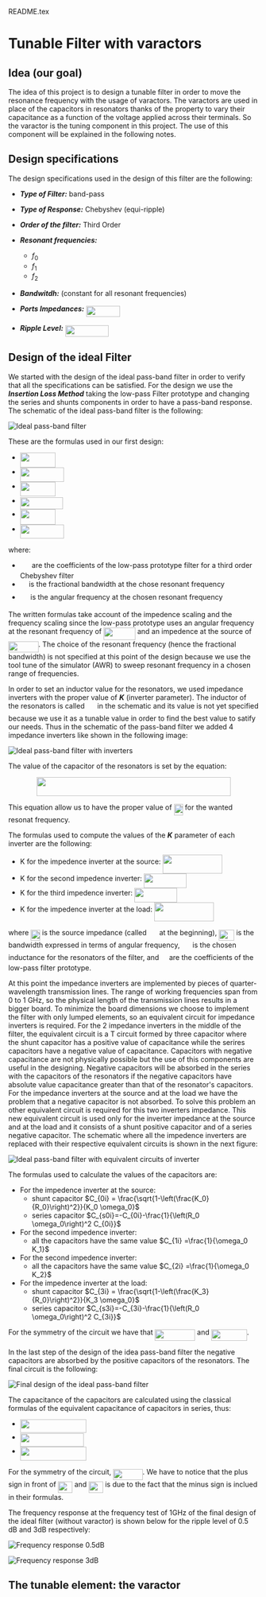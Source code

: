 README.tex

# Tunable Filter with varactors
## Idea (our goal)
The idea of this project is to design a tunable filter in order to move the resonance frequency with the usage of varactors. The varactors are used in place of the capacitors in resonators thanks of the property to vary their capacitance as a function of the voltage applied across their terminals. So the varactor is the tuning component in this project. The use of this component will be explained in the following notes.

## Design specifications
The design specifications used in the design of this filter are the following:
- ***Type of Filter:*** band-pass
- ***Type of Response:*** Chebyshev (equi-ripple)
- ***Order of the filter:*** Third Order
- ***Resonant frequencies:***
    - $f_0$
    - $f_1$
    - $f_2$

- ***Bandwitdh:*** (constant for all resonant frequencies)
- ***Ports Impedances:*** <img src="/tex/cdc816ffd7b6d1b76a62ead02ba143e2.svg?invert_in_darkmode&sanitize=true" align=middle width=68.82416969999998pt height=22.465723500000017pt/>
- ***Ripple Level:*** <img src="/tex/57783d949426fabdcca898550ec66cdd.svg?invert_in_darkmode&sanitize=true" align=middle width=87.71305949999999pt height=22.831056599999986pt/>

    
## Design of the ideal Filter
We started with the design of the ideal pass-band filter in order to verify that all the specifications can be satisfied. For the design we use the ***Insertion Loss Method*** taking the low-pass Filter prototype and changing the series and shunts components in order to have a pass-band response. The schematic of the ideal pass-band filter is the following:

![Ideal pass-band filter](images/Ideal_Reference_Filter.PNG  "Ideal pass-band filter")

These are the formulas used in our first design:
- <img src="/tex/2397e8d4a73d25ea3da0986b488404c4.svg?invert_in_darkmode&sanitize=true" align=middle width=71.49763169999999pt height=30.392597399999985pt/>
- <img src="/tex/69b770b5f6ad24cd57d91c43adbd7b94.svg?invert_in_darkmode&sanitize=true" align=middle width=87.93189899999999pt height=28.670654099999997pt/>
- <img src="/tex/e28ff0fdf6f693f49c835c86054e8838.svg?invert_in_darkmode&sanitize=true" align=middle width=70.82224874999999pt height=29.205422400000014pt/>
- <img src="/tex/362ab4e30d1c9947b826e899d06fb60e.svg?invert_in_darkmode&sanitize=true" align=middle width=85.90233794999999pt height=24.575218800000012pt/>
- <img src="/tex/b89ed431637b6366fbef019ccb447228.svg?invert_in_darkmode&sanitize=true" align=middle width=71.49763169999999pt height=30.392597399999985pt/>
- <img src="/tex/62175fef705de4f5d580858f6a013925.svg?invert_in_darkmode&sanitize=true" align=middle width=87.93189899999999pt height=28.670654099999997pt/>

where:
- <img src="/tex/7d1b450a578433027da03cad276d2e39.svg?invert_in_darkmode&sanitize=true" align=middle width=19.50543209999999pt height=14.15524440000002pt/> are the coefficients of the low-pass prototype filter for a third order Chebyshev filter 
- <img src="/tex/7e9fe18dc67705c858c077c5ee292ab4.svg?invert_in_darkmode&sanitize=true" align=middle width=13.69867124999999pt height=22.465723500000017pt/> is the fractional bandwidth at the chose resonant frequency
- <img src="/tex/747fe3195e03356f846880df2514b93e.svg?invert_in_darkmode&sanitize=true" align=middle width=16.78467779999999pt height=14.15524440000002pt/> is the angular frequency at the chosen resonant frequency

The written formulas take account of the impedence scaling and the frequency scaling since the low-pass prototype uses an angular frequency at the resonant frequency of <img src="/tex/9d2144b1e85e5e062a75470af0bee047.svg?invert_in_darkmode&sanitize=true" align=middle width=64.02991319999998pt height=24.65753399999998pt/> and an impedence at the source of <img src="/tex/690c47c73832631f1ecfb4e5d2d66052.svg?invert_in_darkmode&sanitize=true" align=middle width=60.60496034999999pt height=22.465723500000017pt/>.
The choice of the resonant frequency (hence the fractional bandwidth) is not specified at this point of the design because we use the tool tune of the simulator (AWR) to sweep resonant frequency in a chosen range of frequencies.

In order to set an inductor value for the resonators, we used impedance inverters with the proper value of ***K*** (inverter parameter). The inductor of the resonators is called <img src="/tex/cc96eb8a40f81e8514147d06c9e8ad92.svg?invert_in_darkmode&sanitize=true" align=middle width=17.73978854999999pt height=22.465723500000017pt/> in the schematic and its value is not yet specified because we use it as a tunable value in order to find the best value to satify our needs. Thus in the schematic of the pass-band filter we added 4 impedance inverters like shown in the following image:

![Ideal pass-band filter with inverters](images/Ideal_filter_inverters.PNG  "Ideal pass-band filter with inverters")

The value of the capacitor of the resonators is set by the equation:

<p align="center"><img src="/tex/4243a7f1749971a1af6341d602d48112.svg?invert_in_darkmode&sanitize=true" align=middle width=391.0090734pt height=37.37361045pt/></p>

This equation allow us to have the proper value of <img src="/tex/93205c116b0f5c643ea55261e300e1f1.svg?invert_in_darkmode&sanitize=true" align=middle width=18.30139574999999pt height=22.465723500000017pt/> for the wanted resonat frequency.

The formulas used to compute the values of the ***K*** parameter of each inverter are the following:
- K for the impedence inverter at the source: <img src="/tex/be11f8c265dc6082e3cd07fe1aee9d24.svg?invert_in_darkmode&sanitize=true" align=middle width=120.01437524999999pt height=37.765414500000006pt/>
- K for the second impedence inverter: <img src="/tex/c3127375dad6e978852de8c9c4a8cb2d.svg?invert_in_darkmode&sanitize=true" align=middle width=85.28488649999998pt height=29.205422400000014pt/>
- K for the third impedence inverter: <img src="/tex/ed10587cf4afda6dd7de51a4040bf4f8.svg?invert_in_darkmode&sanitize=true" align=middle width=85.28488649999998pt height=29.205422400000014pt/>
- K for the impedence inverter at the load: <img src="/tex/72e869314f9771fa9b606fa3a25d0573.svg?invert_in_darkmode&sanitize=true" align=middle width=120.01437524999999pt height=37.765414500000006pt/>

where <img src="/tex/12d208b4b5de7762e00b1b8fb5c66641.svg?invert_in_darkmode&sanitize=true" align=middle width=19.034022149999988pt height=22.465723500000017pt/> is the source impedance (called <img src="/tex/db85bd6dfbbcc6817fc7960910b43296.svg?invert_in_darkmode&sanitize=true" align=middle width=17.77402769999999pt height=22.465723500000017pt/> at the beginning), <img src="/tex/55a8863546098e2e5191b038a8a61dbf.svg?invert_in_darkmode&sanitize=true" align=middle width=31.101665099999988pt height=22.465723500000017pt/> is the bandwidth expressed in terms of angular frequency, <img src="/tex/cc96eb8a40f81e8514147d06c9e8ad92.svg?invert_in_darkmode&sanitize=true" align=middle width=17.73978854999999pt height=22.465723500000017pt/> is the chosen inductance for the resonators of the filter, and <img src="/tex/681a37b53b66acbc455e39ca3e6f1c41.svg?invert_in_darkmode&sanitize=true" align=middle width=12.49148174999999pt height=14.15524440000002pt/> are the coefficients of the low-pass filter prototype.

At this point the impedance inverters are implemented by pieces of quarter-wavelength transmission lines. The range of working frequencies span from 0 to 1 GHz, so the physical length of the transmission lines results in a bigger board. To minimize the board dimensions we choose to implement the filter with only lumped elements, so an equivalent circuit for impedance inverters is required. For the 2 impedance inverters in the middle of the filter, the equivalent circuit is a T circuit formed by three capacitor where the shunt capacitor has a positive value of capacitance while the serires capacitors have a negative value of capacitance. Capacitors with negative capacitance are not physically possible but the use of this components are useful in the designing. Negative capacitors will be absorbed in the series with the capacitors of the resonators if the negative capacitors have absolute value capacitance greater than that of the resonator's capacitors.
For the impedance inverters at the source and at the load we have the problem that a negative capacitor is not absorbed. To solve this problem an other equivalent circuit is required for this two inverters impedance. This new equivalent circuit is used only for the inverter impedance at the source and at the load and it consists of a shunt positive capacitor and of a series negative capacitor.
The schematic where all the impedence inverters are replaced with their respective equivalent circuits is shown in the next figure:

![Ideal pass-band filter with equivalent circuits of inverter](images/Ideal_filter_lumped.PNG  "Ideal pass-band filter with equivalent circuits of inverters")

The formulas used to calculate the values of the capacitors are:

- For the impedence inverter at the source: 
    - shunt capacitor $C_{0i} = \frac{\sqrt{1-\left(\frac{K_0}{R_0}\right)^2}}{K_0 \omega_0}$
    - series capacitor $C_{s0i}=-C_{0i}-\frac{1}{\left(R_0 \omega_0\right)^2 C_{0i}}$
- For the second impedence inverter:
    - all the capacitors have the same value $C_{1i} =\frac{1}{\omega_0 K_1}$
- For the second impedence inverter:
    - all the capacitors have the same value $C_{2i} =\frac{1}{\omega_0 K_2}$
- For the impedence inverter at the load: 
    - shunt capacitor $C_{3i} = \frac{\sqrt{1-\left(\frac{K_3}{R_0}\right)^2}}{K_3 \omega_0}$
    - series capacitor $C_{s3i}=-C_{3i}-\frac{1}{\left(R_0 \omega_0\right)^2 C_{3i}}$

For the symmetry of the circuit we have that <img src="/tex/0f3182696059f04bb88a094b02cee4eb.svg?invert_in_darkmode&sanitize=true" align=middle width=81.05285099999999pt height=22.465723500000017pt/> and <img src="/tex/10525d96a26f5068692a7df2dcd060db.svg?invert_in_darkmode&sanitize=true" align=middle width=71.67699989999998pt height=22.465723500000017pt/>.

In the last step of the design of the idea pass-band filter the negative capacitors are absorbed by the positive capacitors of the resonators. The final circuit is the following:

![Final design of the ideal pass-band filter](images/Ideal_final_filter.PNG  "Final design of the ideal pass-band filter")

The capacitance of the capacitors are calculated using the classical formulas of the equivalent capacitance of capacitors in series, thus:

- <img src="/tex/991c8ed7d65b6e607cda3fe6a69e3994.svg?invert_in_darkmode&sanitize=true" align=middle width=133.29895589999998pt height=27.77565449999998pt/>
- <img src="/tex/644f92405f036ce592c443030ea1925c.svg?invert_in_darkmode&sanitize=true" align=middle width=127.97354789999999pt height=27.77565449999998pt/>
- <img src="/tex/10785af3428be1dc276bd4a75739d3dc.svg?invert_in_darkmode&sanitize=true" align=middle width=133.29895589999998pt height=27.77565449999998pt/>

For the symmetry of the circuit, <img src="/tex/d13451bc523f105bd0e1646ea245c0e3.svg?invert_in_darkmode&sanitize=true" align=middle width=59.34233579999999pt height=22.465723500000017pt/>.
We have to notice that the plus sign in front of <img src="/tex/418a9ab89262b4343c84da32780776d4.svg?invert_in_darkmode&sanitize=true" align=middle width=29.156666549999986pt height=22.465723500000017pt/> and <img src="/tex/53505c3bf70884fd3832e15e76936ea3.svg?invert_in_darkmode&sanitize=true" align=middle width=29.156666549999986pt height=22.465723500000017pt/> is due to the fact that the minus sign is inclued in their formulas.

The frequency response at the frequency test of 1GHz of the final design of the ideal filter (without varactor) is shown below for the ripple level of 0.5 dB and 3dB respectively:

![Frequency response 0.5dB](images/Freq_resp_ideal_05dB.png  "Frequency response of the ideal filter for 0.5dB ripple level")

![Frequency response 3dB](images/Freq_resp_ideal_3dB.png  "Frequency response of the ideal filter for 3dB ripple level")

## The tunable element: the varactor





